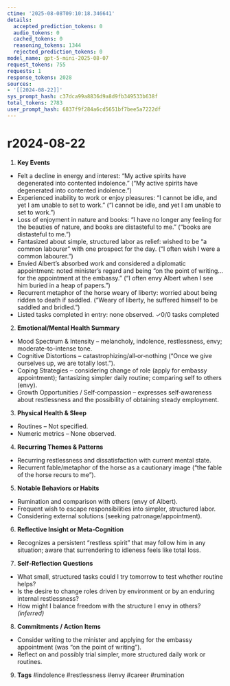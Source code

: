 ```yaml
---
ctime: '2025-08-08T09:10:18.346641'
details:
  accepted_prediction_tokens: 0
  audio_tokens: 0
  cached_tokens: 0
  reasoning_tokens: 1344
  rejected_prediction_tokens: 0
model_name: gpt-5-mini-2025-08-07
request_tokens: 755
requests: 1
response_tokens: 2028
sources:
- '[[2024-08-22]]'
sys_prompt_hash: c37dca99a8836d9a8d9fb349533b638f
total_tokens: 2783
user_prompt_hash: 6837f9f284a6cd5651bf7bee5a7222df
---
```

# r2024-08-22

1. **Key Events**
- Felt a decline in energy and interest: “My active spirits have degenerated into contented indolence.” (“My active spirits have degenerated into contented indolence.”)
- Experienced inability to work or enjoy pleasures: “I cannot be idle, and yet I am unable to set to work.” (“I cannot be idle, and yet I am unable to set to work.”)
- Loss of enjoyment in nature and books: “I have no longer any feeling for the beauties of nature, and books are distasteful to me.” (“books are distasteful to me.”)
- Fantasized about simple, structured labor as relief: wished to be “a common labourer” with one prospect for the day. (“I often wish I were a common labourer.”)
- Envied Albert’s absorbed work and considered a diplomatic appointment: noted minister’s regard and being “on the point of writing…for the appointment at the embassy.” (“I often envy Albert when I see him buried in a heap of papers.”)
- Recurrent metaphor of the horse weary of liberty: worried about being ridden to death if saddled. (“Weary of liberty, he suffered himself to be saddled and bridled.”)
- Listed tasks completed in entry: none observed.
✓0/0 tasks completed

2. **Emotional/Mental Health Summary**
- Mood Spectrum & Intensity – melancholy, indolence, restlessness, envy; moderate-to-intense tone.
- Cognitive Distortions – catastrophizing/all‑or‑nothing (“Once we give ourselves up, we are totally lost.”).
- Coping Strategies – considering change of role (apply for embassy appointment); fantasizing simpler daily routine; comparing self to others (envy).
- Growth Opportunities / Self‑compassion – expresses self‑awareness about restlessness and the possibility of obtaining steady employment.

3. **Physical Health & Sleep**
- Routines – Not specified.
- Numeric metrics – None observed.

4. **Recurring Themes & Patterns**
- Recurring restlessness and dissatisfaction with current mental state.
- Recurrent fable/metaphor of the horse as a cautionary image (“the fable of the horse recurs to me”).

5. **Notable Behaviors or Habits**
- Rumination and comparison with others (envy of Albert).
- Frequent wish to escape responsibilities into simpler, structured labor.
- Considering external solutions (seeking patronage/appointment).

6. **Reflective Insight or Meta‑Cognition**
- Recognizes a persistent “restless spirit” that may follow him in any situation; aware that surrendering to idleness feels like total loss.

7. **Self‑Reflection Questions**
- What small, structured tasks could I try tomorrow to test whether routine helps?
- Is the desire to change roles driven by environment or by an enduring internal restlessness?
- How might I balance freedom with the structure I envy in others? *(inferred)*

8. **Commitments / Action Items**
- Consider writing to the minister and applying for the embassy appointment (was “on the point of writing”).
- Reflect on and possibly trial simpler, more structured daily work or routines.

9. **Tags**
#indolence #restlessness #envy #career #rumination